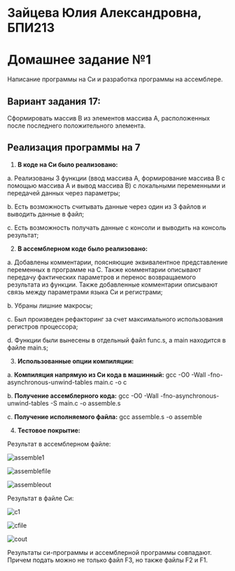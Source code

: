 # Зайцева Юлия Александровна, БПИ213

# Домашнее задание №1
Написание программы на Си и разработка программы на ассемблере.

## Вариант задания 17: 
Сформировать массив B из элементов массива A, расположенных
после последнего положительного элемента.

## Реализация программы на 7
1. **В коде на Си было реализовано:** 

a. Реализованы 3 функции (ввод массива А, формирование массива В с помощью массива А и вывод массива В) с локальными переменными и передачей данных через параметры;

b. Есть возможность считывать данные через один из 3 файлов и выводить данные в файл;

c. Есть возможность получать данные с консоли и выводить на консоль результат;

2. **В ассемблерном коде было реализовано:** 

a. Добавлены комментарии, поясняющие эквивалентное представление переменных в программе на C. Также комментарии описывают передачу фактических параметров и перенос возвращаемого результата из функции. Также добавленные комментарии описывают связь между параметрами языка Си и регистрами;

b. Убраны лишние макросы;

c. Был произведен рефакторинг за счет максимального использования регистров процессора;

d. Функции были вынесены в отдельный файл func.s, а main находится в файле main.s;

3. **Использованные опции компиляции:** 

a. **Компиляция напрямую из Си кода в машинный:** gcc -O0 -Wall -fno-asynchronous-unwind-tables main.c -o c

b. **Получение ассемблерного кода:** gcc -O0 -Wall -fno-asynchronous-unwind-tables -S main.c -o assemble.s

c. **Получение исполняемого файла:** gcc assemble.s -o assemble

4. **Тестовое покрытие:** 

Результат в ассемблерном файле:

![assemble1](https://user-images.githubusercontent.com/97798186/197392048-b5417d83-4953-4ef5-b093-027b93a916ca.jpg)

![assemblefile](https://user-images.githubusercontent.com/97798186/197391814-6847ba0c-3bd0-451b-ac61-a33163332430.jpg)

![assembleout](https://user-images.githubusercontent.com/97798186/197391768-c5c41f03-aa74-45ea-9de3-e2dbaa055688.jpg)

Результат в файле Си:

![c1](https://user-images.githubusercontent.com/97798186/197391940-daff5d1c-0027-46db-a962-b810bc639c15.jpg)

![cfile](https://user-images.githubusercontent.com/97798186/197391941-95eb5ac0-6bde-4acb-ba32-49462ad6e107.jpg)

![cout](https://user-images.githubusercontent.com/97798186/197391939-cdf80484-13ad-43b1-aee5-32f0000a7ec0.jpg)

Результаты си-программы и ассемблерной программы совпадают. Причем подать можно не только файл F3, но также файлы F2 и F1.


